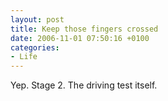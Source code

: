 ```yaml
---
layout: post
title: Keep those fingers crossed
date: 2006-11-01 07:50:16 +0100
categories:
- Life
---
```

<p>Yep. Stage 2. The driving test itself.</p>
